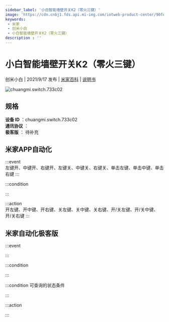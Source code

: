 ```yaml
---
sidebar_label: '小白智能墙壁开关K2（零火三键）'
image: 'https://cdn.cnbj1.fds.api.mi-img.com/iotweb-product-center/90fe6d8b5aeac8c8676072e04301aa72_1629971397139.png?GalaxyAccessKeyId=AKVGLQWBOVIRQ3XLEW&Expires=9223372036854775807&Signature=s1yzEGFsBNe5EZ61VVB97m3ulnk='
keywords: 
 - 米家
 - 创米小白
 - 小白智能墙壁开关K2（零火三键）
description : ''
---
```

# 小白智能墙壁开关K2（零火三键）

创米小白 | 2021/9/17 发布 | [米家百科](https://home.mi.com/webapp/content/baike/product/index.html?model=chuangmi.switch.733c02) | [说明书](https://home.mi.com/views/introduction.html?model=chuangmi.switch.733c02&region=cn)

![chuangmi.switch.733c02](https://cdn.cnbj1.fds.api.mi-img.com/iotweb-product-center/90fe6d8b5aeac8c8676072e04301aa72_1629971397139.png?GalaxyAccessKeyId=AKVGLQWBOVIRQ3XLEW&Expires=9223372036854775807&Signature=s1yzEGFsBNe5EZ61VVB97m3ulnk=)

## 规格  
> 
**设备 ID** ：chuangmi.switch.733c02  
**通讯协议** ：  
**极客版**  ： 待补充 


## 米家APP自动化  

:::event  
左键开、中键开、右键开、左键关、中键关、右键关、单击左键、单击中键、单击右键
:::

:::condition  

:::

:::action   
开左键、开中键、开右键、关左键、关中键、关右键、开/关左键、开/关中键、开/关右键
:::

## 米家自动化极客版  

:::event  

:::

:::condition  

:::

:::condition 可查询的状态条件  

:::

:::action  

:::

        
